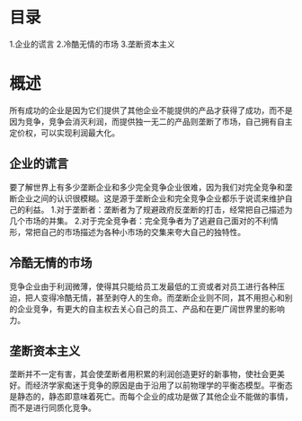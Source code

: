 # 目录
1.企业的谎言
2.冷酷无情的市场
3.垄断资本主义
# 概述
所有成功的企业是因为它们提供了其他企业不能提供的产品才获得了成功，而不是因为竞争，竞争会消灭利润，而提供独一无二的产品则垄断了市场，自己拥有自主定价权，可以实现利润最大化。

## 企业的谎言
要了解世界上有多少垄断企业和多少完全竞争企业很难，因为我们对完全竞争和垄断企业之间的认识很模糊。这是源于垄断企业和完全竞争企业都乐于说谎来维护自己的利益。
1.对于垄断者：垄断者为了规避政府反垄断的打击，经常把自己描述为几个市场的并集。
2.对于完全竞争者：完全竞争者为了逃避自己面对的不利情形，常把自己的市场描述为各种小市场的交集来夸大自己的独特性。

## 冷酷无情的市场
竞争企业由于利润微薄，使得其只能给员工发最低的工资或者对员工进行各种压迫，把人变得冷酷无情，甚至剥夺人的生命。而垄断企业则不同，其不用担心和别的企业竞争，有更大的自主权去关心自己的员工、产品和在更广阔世界里的影响力。

## 垄断资本主义
垄断并不一定有害，其会使垄断者用积累的利润创造更好的新事物，使社会更美好。而经济学家痴迷于竞争的原因是由于沿用了以前物理学的平衡态模型。平衡态是静态的，静态即意味着死亡。而每个企业的成功是做了其他企业不能做的事情，而不是进行同质化竞争。
